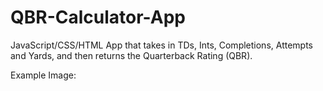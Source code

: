 # QBR-Calculator-App
JavaScript/CSS/HTML App that takes in TDs, Ints, Completions, Attempts and Yards, and then returns the Quarterback Rating (QBR).

Example Image:
